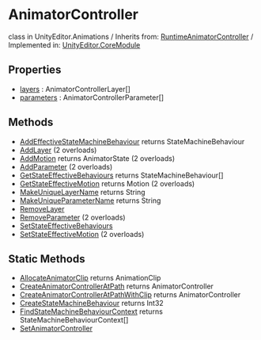 # AnimatorController
class in UnityEditor.Animations
 / Inherits from: <a href="https://docs.unity3d.com/6000.0/Documentation/ScriptReference/RuntimeAnimatorController.html">RuntimeAnimatorController</a> / Implemented in: <a href="https://docs.unity3d.com/6000.0/Documentation/ScriptReference/UnityEditor.CoreModule.html">UnityEditor.CoreModule</a>

## Properties
- <a href="https://docs.unity3d.com/6000.0/Documentation/ScriptReference/AnimatorController-layers.html">layers</a> : AnimatorControllerLayer[]
- <a href="https://docs.unity3d.com/6000.0/Documentation/ScriptReference/AnimatorController-parameters.html">parameters</a> : AnimatorControllerParameter[]

## Methods
- <a href="https://docs.unity3d.com/6000.0/Documentation/ScriptReference/AnimatorController.AddEffectiveStateMachineBehaviour.html">AddEffectiveStateMachineBehaviour</a> returns StateMachineBehaviour
- <a href="https://docs.unity3d.com/6000.0/Documentation/ScriptReference/AnimatorController.AddLayer.html">AddLayer</a> (2 overloads)
- <a href="https://docs.unity3d.com/6000.0/Documentation/ScriptReference/AnimatorController.AddMotion.html">AddMotion</a> returns AnimatorState (2 overloads)
- <a href="https://docs.unity3d.com/6000.0/Documentation/ScriptReference/AnimatorController.AddParameter.html">AddParameter</a> (2 overloads)
- <a href="https://docs.unity3d.com/6000.0/Documentation/ScriptReference/AnimatorController.GetStateEffectiveBehaviours.html">GetStateEffectiveBehaviours</a> returns StateMachineBehaviour[]
- <a href="https://docs.unity3d.com/6000.0/Documentation/ScriptReference/AnimatorController.GetStateEffectiveMotion.html">GetStateEffectiveMotion</a> returns Motion (2 overloads)
- <a href="https://docs.unity3d.com/6000.0/Documentation/ScriptReference/AnimatorController.MakeUniqueLayerName.html">MakeUniqueLayerName</a> returns String
- <a href="https://docs.unity3d.com/6000.0/Documentation/ScriptReference/AnimatorController.MakeUniqueParameterName.html">MakeUniqueParameterName</a> returns String
- <a href="https://docs.unity3d.com/6000.0/Documentation/ScriptReference/AnimatorController.RemoveLayer.html">RemoveLayer</a>
- <a href="https://docs.unity3d.com/6000.0/Documentation/ScriptReference/AnimatorController.RemoveParameter.html">RemoveParameter</a> (2 overloads)
- <a href="https://docs.unity3d.com/6000.0/Documentation/ScriptReference/AnimatorController.SetStateEffectiveBehaviours.html">SetStateEffectiveBehaviours</a>
- <a href="https://docs.unity3d.com/6000.0/Documentation/ScriptReference/AnimatorController.SetStateEffectiveMotion.html">SetStateEffectiveMotion</a> (2 overloads)

## Static Methods
- <a href="https://docs.unity3d.com/6000.0/Documentation/ScriptReference/AnimatorController.AllocateAnimatorClip.html">AllocateAnimatorClip</a> returns AnimationClip
- <a href="https://docs.unity3d.com/6000.0/Documentation/ScriptReference/AnimatorController.CreateAnimatorControllerAtPath.html">CreateAnimatorControllerAtPath</a> returns AnimatorController
- <a href="https://docs.unity3d.com/6000.0/Documentation/ScriptReference/AnimatorController.CreateAnimatorControllerAtPathWithClip.html">CreateAnimatorControllerAtPathWithClip</a> returns AnimatorController
- <a href="https://docs.unity3d.com/6000.0/Documentation/ScriptReference/AnimatorController.CreateStateMachineBehaviour.html">CreateStateMachineBehaviour</a> returns Int32
- <a href="https://docs.unity3d.com/6000.0/Documentation/ScriptReference/AnimatorController.FindStateMachineBehaviourContext.html">FindStateMachineBehaviourContext</a> returns StateMachineBehaviourContext[]
- <a href="https://docs.unity3d.com/6000.0/Documentation/ScriptReference/AnimatorController.SetAnimatorController.html">SetAnimatorController</a>
